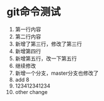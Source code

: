 # git命令测试
1. 第一行内容
2. 第二行内容
3. 新增了第三行，修改了第三行
4. 新增第四行
5. 新增第五行，改一下第五行
6. 继续修改
7. 新增一个分支，master分支也修改了
8. add 8
9. 123412341234
10. other change

